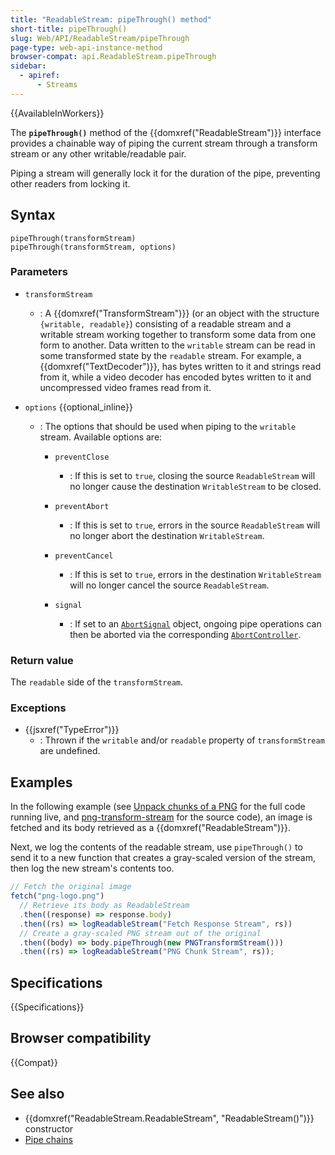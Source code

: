 ```yaml
---
title: "ReadableStream: pipeThrough() method"
short-title: pipeThrough()
slug: Web/API/ReadableStream/pipeThrough
page-type: web-api-instance-method
browser-compat: api.ReadableStream.pipeThrough
sidebar:
  - apiref:
      - Streams
---
```


{{AvailableInWorkers}}

The **`pipeThrough()`** method of the {{domxref("ReadableStream")}} interface provides a chainable way of piping the current stream through a transform stream or any other writable/readable pair.

Piping a stream will generally lock it for the duration of the pipe, preventing other readers from locking it.

## Syntax

```js-nolint
pipeThrough(transformStream)
pipeThrough(transformStream, options)
```

### Parameters

- `transformStream`
  - : A {{domxref("TransformStream")}} (or an object with the structure `{writable, readable}`) consisting of a readable stream and a writable stream working together to transform some data from one form to another.
    Data written to the `writable` stream can be read in some transformed state by the `readable` stream.
    For example, a {{domxref("TextDecoder")}}, has bytes written to it and strings read from it, while a video decoder has encoded bytes written to it and uncompressed video frames read from it.

- `options` {{optional_inline}}
  - : The options that should be used when piping to the `writable` stream.
    Available options are:
    - `preventClose`
      - : If this is set to `true`, closing the source `ReadableStream` will no longer cause the destination `WritableStream` to be closed.

    - `preventAbort`
      - : If this is set to `true`, errors in the source `ReadableStream` will no longer abort the destination `WritableStream`.

    - `preventCancel`
      - : If this is set to `true`, errors in the destination `WritableStream` will no longer cancel the source `ReadableStream`.

    - `signal`
      - : If set to an [`AbortSignal`](/en-US/docs/Web/API/AbortSignal) object, ongoing pipe operations can then be aborted via the corresponding [`AbortController`](/en-US/docs/Web/API/AbortController).

### Return value

The `readable` side of the `transformStream`.

### Exceptions

- {{jsxref("TypeError")}}
  - : Thrown if the `writable` and/or `readable` property of `transformStream` are undefined.

## Examples

In the following example (see [Unpack chunks of a PNG](https://mdn.github.io/dom-examples/streams/png-transform-stream/) for the full code running live, and [png-transform-stream](https://github.com/mdn/dom-examples/tree/main/streams/png-transform-stream) for the source code), an image is fetched and its body retrieved as a {{domxref("ReadableStream")}}.

Next, we log the contents of the readable stream, use `pipeThrough()` to send it to a new function that creates a gray-scaled version of the stream, then log the new stream's contents too.

```js
// Fetch the original image
fetch("png-logo.png")
  // Retrieve its body as ReadableStream
  .then((response) => response.body)
  .then((rs) => logReadableStream("Fetch Response Stream", rs))
  // Create a gray-scaled PNG stream out of the original
  .then((body) => body.pipeThrough(new PNGTransformStream()))
  .then((rs) => logReadableStream("PNG Chunk Stream", rs));
```

## Specifications

{{Specifications}}

## Browser compatibility

{{Compat}}

## See also

- {{domxref("ReadableStream.ReadableStream", "ReadableStream()")}} constructor
- [Pipe chains](/en-US/docs/Web/API/Streams_API/Using_readable_streams#pipe_chains)

